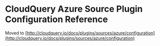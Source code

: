 # CloudQuery Azure Source Plugin Configuration Reference

Moved to [http://cloudquery.io/docs/plugins/sources/azure/configuration](http://cloudquery.io/docs/plugins/sources/azure/configuration)